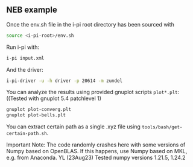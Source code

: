 NEB example
-------------

Once the env.sh file in the i-pi root directory has been sourced with

```bash
source <i-pi-root>/env.sh
```

Run i-pi with:

```bash
i-pi input.xml
```

And the driver:

```bash
i-pi-driver -u -h driver -p 20614 -m zundel
```

You can analyze the results using provided gnuplot scripts `plot*.plt`:
((Tested with gnuplot 5.4 patchlevel 1)
```bash
gnuplot plot-converg.plt
gnuplot plot-bells.plt
```

You can extract certain path as a single .xyz file using `tools/bash/get-certain-path.sh`.

Important Note:
   The code randomly crashes here with some versions of Numpy based on OpenBLAS.
   If this happens, use Numpy based on MKL, e.g. from Anaconda.
   YL (23Aug23) Tested numpy versions 1.21.5, 1.24.2

 
